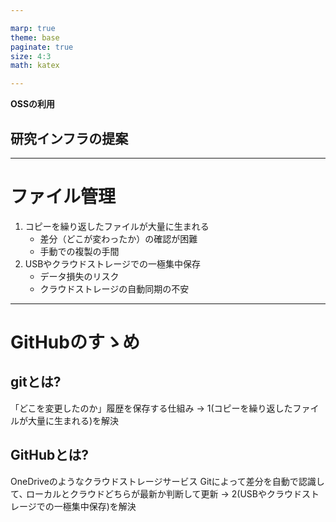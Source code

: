 ```yaml
---

marp: true
theme: base
paginate: true
size: 4:3
math: katex

---
```

<!--
_class: centering
-->
<b>OSSの利用</b>

## 研究インフラの提案 ##

<title>Marpによる作成でお送りしております｡</title>



<!--今日は、私たちの研究活動の効率をぐっと引き上げるための提案、「GitHubの導入」についてお話しさせていただきます。題して、「研究室のコード管理、もっとスマートにしませんか？」です。-->



---
<!--
_header: <b>問題提起</b> 解決策
-->
# ファイル管理
1. コピーを繰り返したファイルが大量に生まれる
    - 差分（どこが変わったか）の確認が困難
    - 手動での複製の手間
2. USBやクラウドストレージでの一極集中保存
    - データ損失のリスク
    - クラウドストレージの自動同期の不安

---
<!--
_header: 問題提起 <b>解決策</b>
-->
# GitHubのすゝめ
## gitとは?
「どこを変更したのか」履歴を保存する仕組み
→ 1(コピーを繰り返したファイルが大量に生まれる)を解決

## GitHubとは?
OneDriveのようなクラウドストレージサービス
Gitによって差分を自動で認識して､
ローカルとクラウドどちらが最新か判断して更新
→ 2(USBやクラウドストレージでの一極集中保存)を解決


